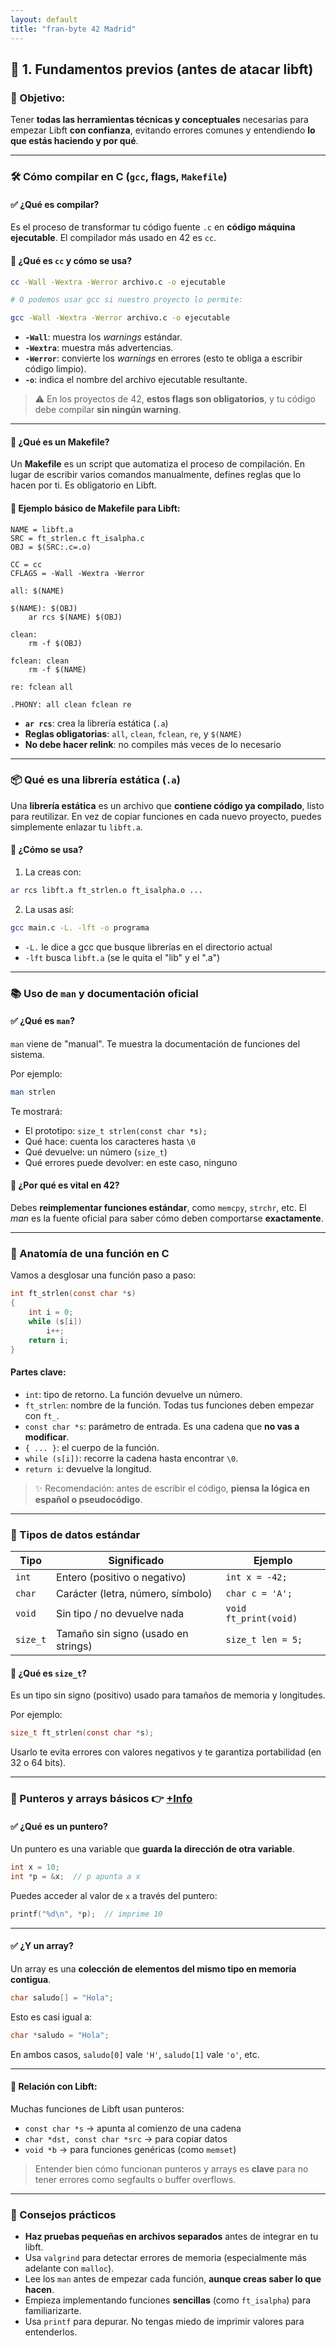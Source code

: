```yaml
---
layout: default
title: "fran-byte 42 Madrid"
---
```


## 🔹 1. Fundamentos previos (antes de atacar libft)

### 📌 Objetivo:

Tener **todas las herramientas técnicas y conceptuales** necesarias para empezar Libft **con confianza**, evitando errores comunes y entendiendo **lo que estás haciendo y por qué**.

---

### 🛠️ Cómo compilar en C (`gcc`, flags, `Makefile`)

#### ✅ ¿Qué es compilar?

Es el proceso de transformar tu código fuente `.c` en **código máquina ejecutable**. El compilador más usado en 42 es `cc`.

#### 🔧 ¿Qué es `cc` y cómo se usa?

```bash
cc -Wall -Wextra -Werror archivo.c -o ejecutable

# O podemos usar gcc si nuestro proyecto lo permite:

gcc -Wall -Wextra -Werror archivo.c -o ejecutable

```

* **`-Wall`**: muestra los *warnings* estándar.
* **`-Wextra`**: muestra más advertencias.
* **`-Werror`**: convierte los *warnings* en errores (esto te obliga a escribir código limpio).
* **`-o`**: indica el nombre del archivo ejecutable resultante.

> ⚠️ En los proyectos de 42, **estos flags son obligatorios**, y tu código debe compilar **sin ningún warning**.

---

#### 🧱 ¿Qué es un Makefile?

Un **Makefile** es un script que automatiza el proceso de compilación. En lugar de escribir varios comandos manualmente, defines reglas que lo hacen por ti. Es obligatorio en Libft.

#### 🧪 Ejemplo básico de Makefile para Libft:

```make
NAME = libft.a
SRC = ft_strlen.c ft_isalpha.c
OBJ = $(SRC:.c=.o)

CC = cc
CFLAGS = -Wall -Wextra -Werror

all: $(NAME)

$(NAME): $(OBJ)
	ar rcs $(NAME) $(OBJ)

clean:
	rm -f $(OBJ)

fclean: clean
	rm -f $(NAME)

re: fclean all

.PHONY: all clean fclean re

```

* **`ar rcs`**: crea la librería estática (`.a`)
* **Reglas obligatorias**: `all`, `clean`, `fclean`, `re`, y `$(NAME)`
* **No debe hacer relink**: no compiles más veces de lo necesario

---

### 📦 Qué es una librería estática (`.a`)

Una **librería estática** es un archivo que **contiene código ya compilado**, listo para reutilizar. En vez de copiar funciones en cada nuevo proyecto, puedes simplemente enlazar tu `libft.a`.

#### 📌 ¿Cómo se usa?

1. La creas con:

```bash
ar rcs libft.a ft_strlen.o ft_isalpha.o ...
```

2. La usas así:

```bash
gcc main.c -L. -lft -o programa
```

* `-L.` le dice a gcc que busque librerías en el directorio actual
* `-lft` busca `libft.a` (se le quita el "lib" y el ".a")

---

### 📚 Uso de `man` y documentación oficial

#### ✅ ¿Qué es `man`?

`man` viene de "manual". Te muestra la documentación de funciones del sistema.

Por ejemplo:

```bash
man strlen
```

Te mostrará:

* El prototipo: `size_t strlen(const char *s);`
* Qué hace: cuenta los caracteres hasta `\0`
* Qué devuelve: un número (`size_t`)
* Qué errores puede devolver: en este caso, ninguno

#### 🧠 ¿Por qué es vital en 42?

Debes **reimplementar funciones estándar**, como `memcpy`, `strchr`, etc. El *man* es la fuente oficial para saber cómo deben comportarse **exactamente**.

---

### 🧬 Anatomía de una función en C

Vamos a desglosar una función paso a paso:

```c
int ft_strlen(const char *s)
{
    int i = 0;
    while (s[i])
        i++;
    return i;
}
```

#### Partes clave:

* `int`: tipo de retorno. La función devuelve un número.
* `ft_strlen`: nombre de la función. Todas tus funciones deben empezar con `ft_`.
* `const char *s`: parámetro de entrada. Es una cadena que **no vas a modificar**.
* `{ ... }`: el cuerpo de la función.
* `while (s[i])`: recorre la cadena hasta encontrar `\0`.
* `return i`: devuelve la longitud.

> ✨ Recomendación: antes de escribir el código, **piensa la lógica en español o pseudocódigo**.

---

### 🧾 Tipos de datos estándar

| Tipo     | Significado                         | Ejemplo               |
| -------- | ----------------------------------- | --------------------- |
| `int`    | Entero (positivo o negativo)        | `int x = -42;`        |
| `char`   | Carácter (letra, número, símbolo)   | `char c = 'A';`       |
| `void`   | Sin tipo / no devuelve nada         | `void ft_print(void)` |
| `size_t` | Tamaño sin signo (usado en strings) | `size_t len = 5;`     |

#### 📌 ¿Qué es `size_t`?

Es un tipo sin signo (positivo) usado para tamaños de memoria y longitudes.

Por ejemplo:

```c
size_t ft_strlen(const char *s);
```

Usarlo te evita errores con valores negativos y te garantiza portabilidad (en 32 o 64 bits).

---

### 🔗 Punteros y arrays básicos  👉 [+Info](projects/resources/ptr_es.md)

#### ✅ ¿Qué es un puntero?

Un puntero es una variable que **guarda la dirección de otra variable**.

```c
int x = 10;
int *p = &x;  // p apunta a x
```

Puedes acceder al valor de `x` a través del puntero:

```c
printf("%d\n", *p);  // imprime 10
```

---

#### ✅ ¿Y un array?

Un array es una **colección de elementos del mismo tipo en memoria contigua**.

```c
char saludo[] = "Hola";
```

Esto es casi igual a:

```c
char *saludo = "Hola";
```

En ambos casos, `saludo[0]` vale `'H'`, `saludo[1]` vale `'o'`, etc.

---

#### 📌 Relación con Libft:

Muchas funciones de Libft usan punteros:

* `const char *s` → apunta al comienzo de una cadena
* `char *dst, const char *src` → para copiar datos
* `void *b` → para funciones genéricas (como `memset`)

> Entender bien cómo funcionan punteros y arrays es **clave** para no tener errores como segfaults o buffer overflows.

---

### 🧠 Consejos prácticos

* **Haz pruebas pequeñas en archivos separados** antes de integrar en tu libft.
* Usa `valgrind` para detectar errores de memoria (especialmente más adelante con `malloc`).
* Lee los `man` antes de empezar cada función, **aunque creas saber lo que hacen**.
* Empieza implementando funciones **sencillas** (como `ft_isalpha`) para familiarizarte.
* Usa `printf` para depurar. No tengas miedo de imprimir valores para entenderlos.

